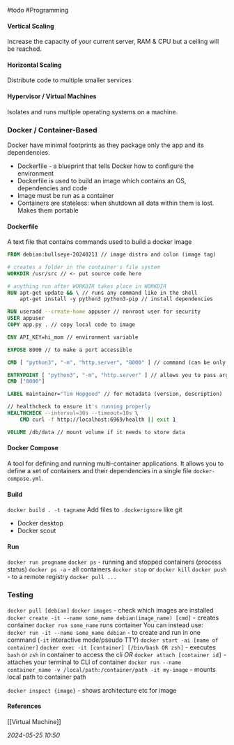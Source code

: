 #todo #Programming 
#### Vertical Scaling
Increase the capacity of your current server, RAM & CPU but a ceiling will be reached.
#### Horizontal Scaling
Distribute code to multiple smaller services
#### Hypervisor / Virtual Machines
Isolates and runs multiple operating systems on a machine.
### Docker / Container-Based
Docker have minimal footprints as they package only the app and its dependencies.
- Dockerfile - a blueprint that tells Docker how to configure the environment
- Dockerfile is used to build an image which contains an OS, dependencies and code
- Image must be run as a container
- Containers are stateless: when shutdown all data within them is lost. Makes them portable
#### Dockerfile
A text file that contains commands used to build a docker image
```dockerfile
FROM debian:bullseye-20240211 // image distro and colon (image tag)

# creates a folder in the container's file system
WORKDIR /usr/src // <- put source code here

# anything run after WORKDIR takes place in WORKDIR
RUN apt-get update && \ // runs any command like in the shell
	apt-get install -y python3 python3-pip // install dependencies

RUN useradd --create-home appuser // nonroot user for security
USER appuser
COPY app.py . // copy local code to image

ENV API_KEY=hi_mom // environment variable

EXPOSE 8000 // to make a port accessible

CMD [ "python3", "-m", "http.server", "8000" ] // command (can be only one)

ENTRYPOINT [ "python3", "-m", "http.server" ] // allows you to pass arguments to the command when run
CMD ["8000"]

LABEL maintainer="Tim Hopgood" // for metadata (version, description)

// healthcheck to ensure it's running properly
HEALTHCHECK --interval=30s --timeout=10s \
	CMD curl -f http://localhost:6969/health || exit 1

VOLUME /db/data // mount volume if it needs to store data
```
#### Docker Compose
A tool for defining and running multi-container  applications. It allows you to define a set of containers and their dependencies in a single file `docker-compose.yml`.

#### Build
`docker build . -t tagname`
Add files to `.dockerignore` like git

- Docker desktop
- Docker scout
#### Run
`docker run progname`
`docker ps` - running and stopped containers (process status)
`docker ps -a` - all containers
`docker stop` or `docker kill`
`docker push` - to a remote registry
`docker pull ...`
### Testing
`docker pull [debian]`
`docker images` - check which images are installed
`docker create -it --name some_name debian(image_name) [cmd]` - creates container
`docker run some_name` runs container
You can instead use:  
`docker run -it --name some_name debian` - to create and run in one command (`-it` interactive mode/pseudo TTY)
`docker start -ai [name of container]`
`docker exec -it [container] [/bin/bash OR zsh]` - executes `bash` or `zsh` in container to access the cli
*OR*
`docker attach [container id]` - attaches your terminal to CLI of container
`docker run --name container_name -v /local/path:/container/path -it my-image` - mounts local path to container path 

`docker inspect {image}` - shows architecture etc for image

#### References

[[Virtual Machine]]

_2024-05-25 10:50_